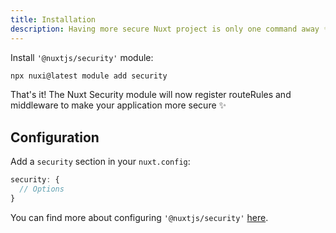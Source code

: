 ```yaml
---
title: Installation
description: Having more secure Nuxt project is only one command away ✨.
---
```




Install `'@nuxtjs/security'` module:
```bash
npx nuxi@latest module add security
```

That's it! The Nuxt Security module will now register routeRules and middleware to make your application more secure ✨

## Configuration

Add a `security` section in your `nuxt.config`:

```js
security: {
  // Options
}
```

You can find more about configuring `'@nuxtjs/security'` [here](/getting-started/configuration).
